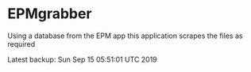 # EPMgrabber
Using a database from the EPM app this application scrapes the files as required


Latest backup: Sun Sep 15 05:51:01 UTC 2019
